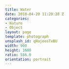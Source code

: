 ```yaml
---
title: Water
date: 2018-04-20 11:29:28 Z
categories:
- Nature
- Object
layout: page
template: photograph
unsplash_id: qHajeosTxBU
width: 900
height: 1600
ratio: 556.0
orientation: portrait
---
```


